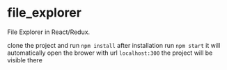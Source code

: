 # file_explorer
File Explorer in React/Redux.

clone the project and run `npm install`
after installation run `npm start`
it will automatically open the brower with url `localhost:300` the project will be visible there
